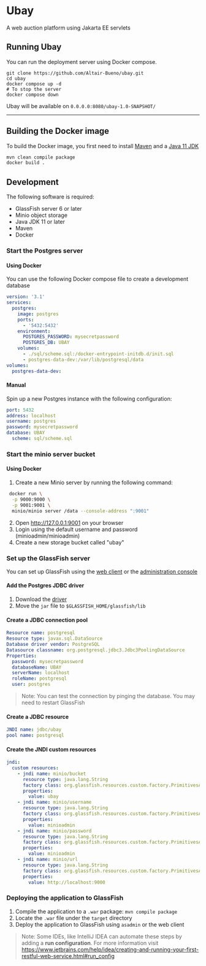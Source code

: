 # Ubay

A web auction platform using Jakarta EE servlets

## Running Ubay

You can run the deployment server using Docker compose.

```shell
git clone https://github.com/Altair-Bueno/ubay.git
cd ubay
docker compose up -d
# To stop the server
docker compose down
```

Ubay will be available on `0.0.0.0:8080/ubay-1.0-SNAPSHOT/`

---

## Building the Docker image

To build the Docker image, you first need to install
[Maven](https://maven.apache.org) and a [Java 11 JDK](https://adoptopenjdk.net/)

```bash
mvn clean compile package
docker build .
```

## Development

The following software is required:

- GlassFish server 6 or later
- Minio object storage
- Java JDK 11 or later
- Maven
- Docker

### Start the Postgres server

#### Using Docker

You can use the following Docker compose file to create a development database
```yml
version: '3.1'
services:
  postgres:
    image: postgres
    ports:
      - '5432:5432'
    environment:
      POSTGRES_PASSWORD: mysecretpassword
      POSTGRES_DB: UBAY
    volumes:
      - ./sql/scheme.sql:/docker-entrypoint-initdb.d/init.sql
      - postgres-data-dev:/var/lib/postgresql/data
volumes:
  postgres-data-dev:
```

#### Manual

Spin up a new Postgres instance with the following configuration:

```yml
port: 5432
address: localhost
username: postgres
password: mysecretpassword
database: UBAY
  scheme: sql/scheme.sql
```

### Start the minio server bucket

#### Using Docker

1. Create a new Minio server by running the following command:

```bash
 docker run \
  -p 9000:9000 \
  -p 9001:9001 \
  minio/minio server /data --console-address ":9001"
```

2. Open <http://127.0.0.1:9001> on your browser
3. Login using the default username and password (minioadmin/minioadmin)
4. Create a new storage bucket called "ubay"

### Set up the GlassFish server

You can set up GlassFish using the [web client](http://localhost:4848/) or the
[administration console](https://docs.oracle.com/cd/E19798-01/821-1751/giobi/index.html)

#### Add the Postgres JDBC driver

1. Download the [driver](https://jdbc.postgresql.org/download.html)
2. Move the `jar` file to `$GLASSFISH_HOME/glassfish/lib`

#### Create a JDBC connection pool

```yaml
Resource name: postgresql
Resource type: javax.sql.DataSource
Database driver vendor: PostgreSQL
Datasource classname: org.postgresql.jdbc3.Jdbc3PoolingDataSource
Properties:
  password: mysecretpassword
  databaseName: UBAY
  serverName: localhost
  roleName: postgresql
  user: postgres
```

> Note: You can test the connection by pinging the database. You may need to
> restart GlassFish

#### Create a JDBC resource

```yaml
JNDI name: jdbc/ubay
pool name: postgresql
```

#### Create the JNDI custom resources

```yaml
jndi:
  custom resources:
    - jndi name: minio/bucket
      resource type: java.lang.String
      factory class: org.glassfish.resources.custom.factory.PrimitivesAndStringFactory
      properties:
        value: ubay
    - jndi name: minio/username
      resource type: java.lang.String
      factory class: org.glassfish.resources.custom.factory.PrimitivesAndStringFactory
      properties:
        value: minioadmin
    - jndi name: minio/password
      resource type: java.lang.String
      factory class: org.glassfish.resources.custom.factory.PrimitivesAndStringFactory
      properties:
        value: minioadmin
    - jndi name: minio/url
      resource type: java.lang.String
      factory class: org.glassfish.resources.custom.factory.PrimitivesAndStringFactory
      properties:
        value: http://localhost:9000
```

### Deploying the application to GlassFish

1. Compile the application to a `.war` package: `mvn compile package`
2. Locate the `.war` file under the `target` directory
3. Deploy the application to GlassFish using `asadmin` or the web client

> Note: Some IDEs, like IntelliJ IDEA can automate these steps by adding a **run
> configuration**. For more information visit
> <https://www.jetbrains.com/help/idea/creating-and-running-your-first-restful-web-service.html#run_config>
